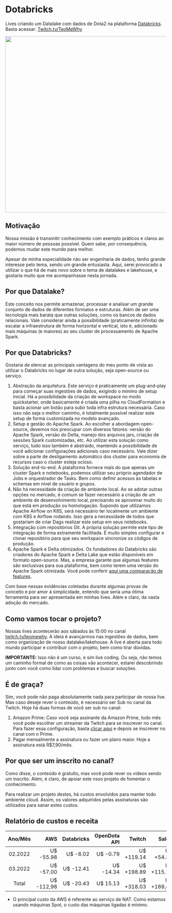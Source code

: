 # Dotabricks

Lives criando um Datalake com dados de Dota2 na plataforma [Databricks](http://databricks.com/). Basta acessar: [Twitch.tv/TeoMeWhy](https://www.twitch.tv/teomewhy)

<img src="https://i.ibb.co/FgTsVPv/Solu-es-Data-Lake-Frame-6.jpg" alt="" width="550">

## Motivação

Nossa missão é transmitir conhecimento com exemplo práticos e claros ao maior número de pessoas possível. Quem sabe, por consequência, podemos mudar este mundo para melhor.

Apesar de minha especialidade não ser engenharia de dados, tenho grande interesse pelo tema, sendo um grande entusiasta. Aqui, serei provocado a utilizar o que há de mais novo sobre o tema de datalakes e lakehouse, e gostaria muito que me acompanhasse nesta jornada.

## Por que Datalake?

Este conceito nos permite armazenar, processar e analisar um grande conjunto de dados de diferentes formatos e estruturas. Além de ser uma tecnologia mais barata que outras soluções, como os bancos de dados relacionais. Vale considerar ainda a possibilidade (praticamente infinita) de escalar a infraestrutura de forma horizontal e vertical, isto é, adicionado mais máquinas (e maiores) ao seu cluster de processamento de Apache Spark.

## Por que Databricks?

Gostaria de elencar as principais vantagens do meu ponto de vista ao utilizar o Databricks no lugar de outra solução, seja open-source ou serviço.

1. Abstração da arquitetura. Este serviço é praticamente um plug-and-play para começar suas ingestões de dados, exigindo o mínimo de setup inicial. Há a possibilidade da criação de workspace no modo quickstarter, onde basicamente é criada uma pilha no CloudFormation e basta acionar um botão para subir toda infra estrutura necessária. Caso isso não seja o melhor caminho, é totalmente possível realizar este setup de forma customizada no modelo avançado.
2. Setup e gestão do Apache Spark. Ao escolher a abordagem open-source, devemos nos preocupar com diversos fatores: versão do Apache Spark, versão do Delta, manejo dos arquivos jars, criação de sessões Spark customizadas, etc. Ao utilizar esta solução como serviço, tudo isso também é abstraído, mantendo a possibilidade de você adicionar configurações adicionais caso necessário. Vale dizer sobre a parte de desligamento automático dos cluster para economia de recursos caso o cluster esteja ocioso.
3. Solução end-to-end. A plataforma fornece mais do que apenas um cluster Spark e notebooks, podemos utilizar seu próprio agendador de Jobs e orquestrador de Tasks. Bem como definir acessos às tabelas e schemas em nível de usuário e grupos.
4. Não há necessidade da criação de ambiente local. Ao se adotar outras opções no mercado, é comum se fazer necessário a criação de um ambiente de desenvolvimento local, precisando se aproximar muito do que está em produção ou homologação. Supondo que utilizamos Apache Airflow on K8S, será necessário ter localmente um ambiente com K8S e Airflow rodando. Isso gera a necessidade de todos que gostariam de criar Dags realizar este setup em seus notebooks.
5. Integração com repositórios Git. A própria solução permite este tipo de integração de forma extramente facilitada. É muito simples configurar e clonar repositório para que seu workspace sincronize os códigos de produção.
6. Apache Spark e Delta otimizados. Os fundadores do Databricks são criadores do Apache Spark e Delta Lake que estão disponíveis em formato open-source. Mas, a empresa garante que algumas features são exclusivas para sua plataforma, bem como terem uma versão do Apache Spark otimizada. Você pode conferir [aqui uma comparação de features](https://databricks.com/spark/comparing-databricks-to-apache-spark).

Com base nessas evidências coletadas durante algumas provas de conceito e por amor à simplicidade, entendo que seria uma ótima ferramenta para ser apresentada em minhas lives. Além e claro, da vasta adoção do mercado.

## Como vamos tocar o projeto?

Nossas lives acontecerão aos sábados às 15:00 no canal [twitch.tv/teomewhy](twitch.tv/teomewhy). A ideia é avançarmos nas ingestões de dados, bem como organização de nosso datalake/lakehouse.
A live é aberta para todo mundo participar e contribuir com o projeto, bem como tirar dúvidas.

**IMPORTANTE:** Isso não é um curso, e sim live coding. Ou seja, não temos um caminho formal de como as coisas vão acontecer, estarei descobrindo junto com você como lidar com problemas e buscar soluções.

## É de graça?

Sim, você pode não paga absolutamente nada para participar de nossa live. Mas caso deseje rever o conteúdo, é necessário ser Sub no canal da Twitch.
Hoje há duas formas de você ser sub no canal:
1. Amazon Prime: Caso você seja assinante da Amazon Prime, todo mês você pode escolher um streamer da Twitch para se inscrever no canal. Para fazer essa configuração, basta [clicar aqui](https://twitch.amazon.com/tp) e depois se inscrever no canal com o Prime.
2. Pagar mensalmente a assinatura ou fazer um plano maior. Hoje a assinatura está R$7,90/mês.

## Por que ser um inscrito no canal?

Como disse, o conteúdo é gratuíto, mas você pode rever os vídeos sendo um inscrito. Além, é claro, de apoiar este nsso projeto de fomentar o conhecimento.

Para realizar um projeto destes, há custos envolvidos para manter todo ambiente cloud. Assim, os valores adquiridos pelas assinaturas são utilizados para sanar estes custos.

## Relatório de custos e receita
|Ano/Mês|AWS|Databricks|OpenDota API|Twitch|Saldo|
|:---:|---:|---:|---:|---:|---:|
|02.2022|U$ -55.98 |U$ -8.02| U$ -0.79 | U$ +119.14 | U$ +54.35 |
|03.2022|U$ -57.00 |U$ -12.41| U$ -14.34 | U$ +198.89 | U$ +115.14 |
|Total|U$ -112,98 |U$ -20.43| U$ 15.13| U$ +318.03 | U$ +169,49 |

- O principal custo da AWS é referente ao serviço de NAT. Como estamos usando máquinas Spot, o custo das máquinas ligadas é mínimo.
